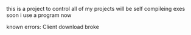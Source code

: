 this is a project to control all of my projects will be self compileing exes soon i use a program now


known errors: Client download broke
